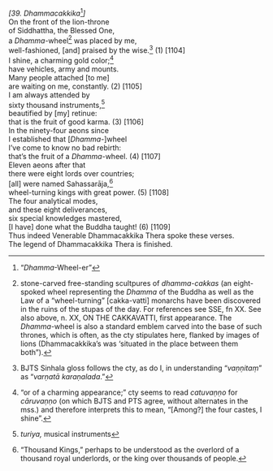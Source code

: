 *\[39. Dhammacakkika*[^1]*\]*  
On the front of the lion-throne  
of Siddhattha, the Blessed One,  
a *Dhamma*-wheel[^2] was placed by me,  
well-fashioned, \[and\] praised by the wise.[^3] (1) \[1104\]  
I shine, a charming gold color;[^4]  
have vehicles, army and mounts.  
Many people attached \[to me\]  
are waiting on me, constantly. (2) \[1105\]  
I am always attended by  
sixty thousand instruments,[^5]  
beautified by \[my\] retinue:  
that is the fruit of good karma. (3) \[1106\]  
In the ninety-four aeons since  
I established that \[*Dhamma*-\]wheel  
I’ve come to know no bad rebirth:  
that’s the fruit of a *Dhamma*-wheel. (4) \[1107\]  
Eleven aeons after that  
there were eight lords over countries;  
\[all\] were named Sahassarāja,[^6]  
wheel-turning kings with great power. (5) \[1108\]  
The four analytical modes,  
and these eight deliverances,  
six special knowledges mastered,  
\[I have\] done what the Buddha taught! (6) \[1109\]  
Thus indeed Venerable Dhammacakkika Thera spoke these verses.  
The legend of Dhammacakkika Thera is finished.  
[^1]: “*Dhamma*-Wheel-er”  
[^2]: stone-carved free-standing scultpures of *dhamma-cakkas* (an
    eight-spoked wheel representing the *Dhamma* of the Buddha as well
    as the Law of a “wheel-turning” \[cakka-vatti\] monarchs have been
    discovered in the ruins of the stupas of the day. For references see
    SSE, fn XX. See also above, n. XX, ON THE CAKKAVATTI, first
    appearance. The *Dhamma*-wheel is also a standard emblem carved into
    the base of such thrones, which is often, as the cty stipulates
    here, flanked by images of lions (Dhammacakkika’s was ‘situated in
    the place between them both”).  
[^3]: BJTS Sinhala gloss follows the cty, as do I, in understanding
    “*vaṇṇitaṃ*” as “*varṇatā karaṇalada*.”  
[^4]: “or of a charming appearance;” cty seems to read *catuvaṇṇo* for
    *cāruvaṇṇo* (on which BJTS and PTS agree, without alternates in the
    mss.) and therefore interprets this to mean, “\[Among?\] the four
    castes, I shine”.  
[^5]: *turiya,* musical instruments  
[^6]: “Thousand Kings,” perhaps to be understood as the overlord of a
    thousand royal underlords, or the king over thousands of people.
